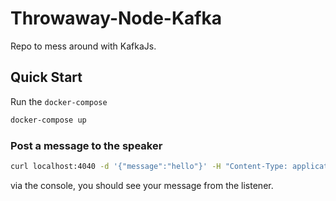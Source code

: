 # Throwaway-Node-Kafka

Repo to mess around with KafkaJs.

## Quick Start

Run the `docker-compose`

```sh
docker-compose up
```

### Post a message to the speaker

```sh
curl localhost:4040 -d '{"message":"hello"}' -H "Content-Type: application/json"
```

via the console, you should see your message from the listener.
